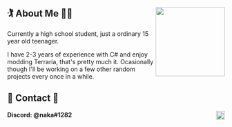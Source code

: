 ## 🏌 About Me 🤸‍♂️ <image src="https://avatars.githubusercontent.com/naakaamura" align="right" width="160px" height="160px">

Currently a high school student, just a ordinary 15 year old teenager.
  
I have 2-3 years of experience with C# and enjoy modding Terraria, that's pretty much it. Ocasionally though I'll be working on a few other random projects every once in a while.

## 💬 Contact 💬
  
<b> 
  Discord: @naka#1282
  <img src="https://img.shields.io/badge/Discord-5865F2?style=for-the-badge&logo=discord&logoColor=white" title="@vnaka#1282" align="right" height="20px">
<b/>

